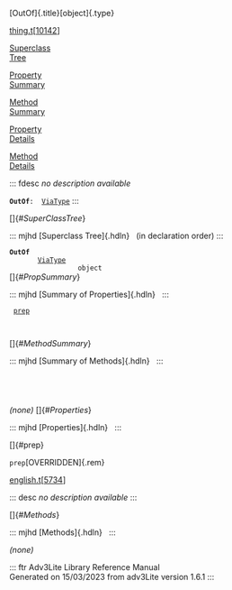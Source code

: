 [OutOf]{.title}[object]{.type}

[thing.t](../file/thing.t.html)\[[10142](../source/thing.t.html#10142)\]

[Superclass\
Tree](#_SuperClassTree_)

[Property\
Summary](#_PropSummary_)

[Method\
Summary](#_MethodSummary_)

[Property\
Details](#_Properties_)

[Method\
Details](#_Methods_)

::: fdesc
*no description available*

**`OutOf`**` :   `[`ViaType`](../object/ViaType.html)
:::

[]{#_SuperClassTree_}

::: mjhd
[Superclass Tree]{.hdln}   (in declaration order)
:::

**`OutOf`**\
`         `[`ViaType`](../object/ViaType.html)\
`                 object`\
[]{#_PropSummary_}

::: mjhd
[Summary of Properties]{.hdln}  
:::

` `[`prep`](#prep)`  `

` `

[]{#_MethodSummary_}

::: mjhd
[Summary of Methods]{.hdln}  
:::

` `

` `

*(none)* []{#_Properties_}

::: mjhd
[Properties]{.hdln}  
:::

[]{#prep}

`prep`[OVERRIDDEN]{.rem}

[english.t](../file/english.t.html)\[[5734](../source/english.t.html#5734)\]

::: desc
*no description available*
:::

[]{#_Methods_}

::: mjhd
[Methods]{.hdln}  
:::

*(none)*

::: ftr
Adv3Lite Library Reference Manual\
Generated on 15/03/2023 from adv3Lite version 1.6.1
:::
